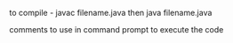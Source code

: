 to compile - javac filename.java
then java filename.java


comments to use in command prompt to execute the code

